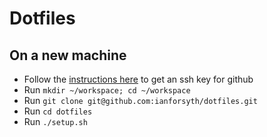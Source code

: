 # Dotfiles

## On a new machine
- Follow the [instructions here](https://docs.github.com/en/authentication/connecting-to-github-with-ssh/generating-a-new-ssh-key-and-adding-it-to-the-ssh-agent) to get an ssh key for github
- Run `mkdir ~/workspace; cd ~/workspace`
- Run `git clone git@github.com:ianforsyth/dotfiles.git`
- Run `cd dotfiles`
- Run `./setup.sh`
